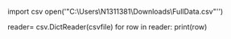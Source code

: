 import csv
open('"C:\Users\N1311381\Downloads\FullData.csv"'') 

reader= csv.DictReader(csvfile)
for row in reader:
    print(row)
